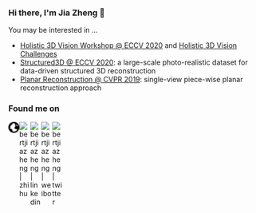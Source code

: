 ### Hi there, I'm Jia Zheng 👋

You may be interested in ...

- [Holistic 3D Vision Workshop @ ECCV 2020](http://holistic-3d.github.io/eccv20/) and [Holistic 3D Vision Challenges](https://holistic-3d.github.io/eccv20/challenge.html)
- [Structured3D @ ECCV 2020](http://structured3d-dataset.org): a large-scale photo-realistic dataset for data-driven structured 3D reconstruction
- [Planar Reconstruction @ CVPR 2019](http://structured3d-dataset.org): single-view piece-wise planar reconstruction approach

### Found me on

[<img align="left" alt="bertjiazheng | website " width="22px" src="https://raw.githubusercontent.com/iconic/open-iconic/master/svg/globe.svg" />][website]
[<img align="left" alt="bertjiazheng | zhihu" width="22px" src="https://cdn.jsdelivr.net/npm/simple-icons@3.3.0/icons/zhihu.svg" />][zhihu]
[<img align="left" alt="bertjiazheng | linkedin" width="22px" src="https://cdn.jsdelivr.net/npm/simple-icons@3.3.0/icons/linkedin.svg" />][linkedin]
[<img align="left" alt="bertjiazheng | weibo" width="22px" src="https://cdn.jsdelivr.net/npm/simple-icons@3.3.0/icons/sinaweibo.svg" />][weibo]
[<img align="left" alt="bertjiazheng | twitter" width="22px" src="https://cdn.jsdelivr.net/npm/simple-icons@3.3.0/icons/twitter.svg" />][twitter]

[website]: https://bertjiazheng.github.io
[linkedin]: https://linkedin.com/in/bertjiazheng
[twitter]: https://twitter.com/bertjiazheng
[weibo]: https://weibo.com/bertjiazheng
[zhihu]: https://www.zhihu.com/people/jia.stu
